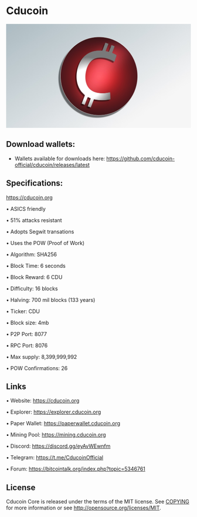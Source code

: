 ﻿Cducoin 
========
![](imgs/cdu_back.jpg)


Download wallets:
----------

- Wallets available for downloads here: https://github.com/cducoin-official/cducoin/releases/latest


Specifications:
----------------------

https://cducoin.org

• ASICS friendly

• 51% attacks resistant

• Adopts Segwit transations

• Uses the POW (Proof of Work)

• Algorithm:        SHA256

• Block Time:       6 seconds

• Block Reward:     6 CDU

• Difficulty:       16 blocks

• Halving:          700 mil blocks (133 years)

• Ticker:           CDU

• Block size:       4mb

• P2P Port:         8077

• RPC Port:         8076

• Max supply:       8,399,999,992

• POW Confirmations:   26



Links
----------------

• Website: https://cducoin.org

• Explorer: https://explorer.cducoin.org

• Paper Wallet: https://paperwallet.cducoin.org

• Mining Pool: https://mining.cducoin.org

• Discord: https://discord.gg/eyAvWEwnfm

• Telegram: https://t.me/CducoinOfficial

• Forum: https://bitcointalk.org/index.php?topic=5346761





License
-------

Cducoin Core is released under the terms of the MIT license. See [COPYING](COPYING) for more
information or see http://opensource.org/licenses/MIT.

